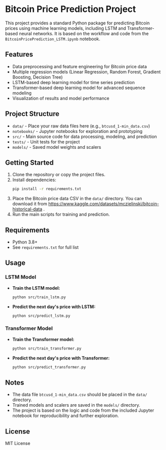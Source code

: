 # Bitcoin Price Prediction Project

This project provides a standard Python package for predicting Bitcoin prices using machine learning models, including LSTM and Transformer-based neural networks. It is based on the workflow and code from the `BitcoinPricePrediction_LSTM.ipynb` notebook.

## Features
- Data preprocessing and feature engineering for Bitcoin price data
- Multiple regression models (Linear Regression, Random Forest, Gradient Boosting, Decision Tree)
- LSTM-based deep learning model for time series prediction
- Transformer-based deep learning model for advanced sequence modeling
- Visualization of results and model performance

## Project Structure
- `data/` - Place your raw data files here (e.g., `btcusd_1-min_data.csv`)
- `notebooks/` - Jupyter notebooks for exploration and prototyping
- `src/` - Main source code for data processing, modeling, and prediction
- `tests/` - Unit tests for the project
- `models/` - Saved model weights and scalers

## Getting Started
1. Clone the repository or copy the project files.
2. Install dependencies:
   ```bash
   pip install -r requirements.txt
   ```
3. Place the Bitcoin price data CSV in the `data/` directory. You can download it from https://www.kaggle.com/datasets/mczielinski/bitcoin-historical-data .
4. Run the main scripts for training and prediction.

## Requirements
- Python 3.8+
- See `requirements.txt` for full list

## Usage

### LSTM Model
- **Train the LSTM model:**
  ```bash
  python src/train_lstm.py
  ```
- **Predict the next day's price with LSTM:**
  ```bash
  python src/predict_lstm.py
  ```

### Transformer Model
- **Train the Transformer model:**
  ```bash
  python src/train_transformer.py
  ```
- **Predict the next day's price with Transformer:**
  ```bash
  python src/predict_transformer.py
  ```

## Notes
- The data file `btcusd_1-min_data.csv` should be placed in the `data/` directory.
- Trained models and scalers are saved in the `models/` directory.
- The project is based on the logic and code from the included Jupyter notebook for reproducibility and further exploration.

## License
MIT License 

